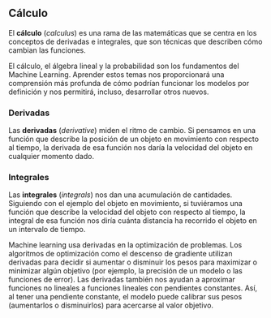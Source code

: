 ## Cálculo

El **cálculo** (*calculus*) es una rama de las matemáticas que se centra en los conceptos de derivadas e integrales, que son técnicas que describen cómo cambian las funciones.

El cálculo, el álgebra lineal y la probabilidad son los fundamentos del Machine Learning. Aprender estos temas nos proporcionará una comprensión más profunda de cómo podrían funcionar los modelos por definición y nos permitirá, incluso, desarrollar otros nuevos.

### Derivadas

Las **derivadas** (*derivative*) miden el ritmo de cambio. Si pensamos en una función que describe la posición de un objeto en movimiento con respecto al tiempo, la derivada de esa función nos daría la velocidad del objeto en cualquier momento dado.

### Integrales

Las **integrales** (*integrals*) nos dan una acumulación de cantidades. Siguiendo con el ejemplo del objeto en movimiento, si tuviéramos una función que describe la velocidad del objeto con respecto al tiempo, la integral de esa función nos diría cuánta distancia ha recorrido el objeto en un intervalo de tiempo.

Machine learning usa derivadas en la optimización de problemas. Los algoritmos de optimización como el descenso de gradiente utilizan derivadas para decidir si aumentar o disminuir los pesos para maximizar o minimizar algún objetivo (por ejemplo, la precisión de un modelo o las funciones de error). Las derivadas también nos ayudan a aproximar funciones no lineales a funciones lineales con pendientes constantes. Así, al tener una pendiente constante, el modelo puede calibrar sus pesos (aumentarlos o disminuirlos) para acercarse al valor objetivo.
